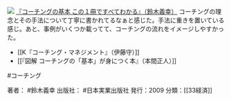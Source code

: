 
[![](https://images-fe.ssl-images-amazon.com/images/I/419EVFkvh2L._SL160_.jpg)](http://www.amazon.co.jp/exec/obidos/ASIN/B00K9YAMT6/choiyaki81-22/ref=nosim)
[『コーチングの基本 この１冊ですべてわかる』（鈴木義幸）](http://www.amazon.co.jp/exec/obidos/ASIN/B00K9YAMT6/choiyaki81-22/ref=nosim)
コーチングの理念とその手法について丁寧に書かれてるなぁと感じた。手法に重きを置いている感じ。あと、事例がいくつか載ってて、コーチングの流れをイメージしやすかった。

- [[K『コーチング・マネジメント』（伊藤守）]]
- [[『図解 コーチングの「基本」が身につく本』（本間正人）]]

#コーチング 

著者： #鈴木義幸 
出版社： #日本実業出版社
発行：2009
分類：[[33経済]]
